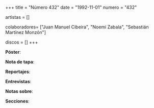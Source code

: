 +++
title = "Número 432"
date = "1992-11-01"
numero = "432"

artistas = []

colaboradores= ["Juan Manuel Cibeira", "Noemí Zabala", "Sebastián Martínez Monzón"]

discos = []
+++

**Póster**: 

**Nota de tapa**: 

**Reportajes**: 

**Entrevistas**: 

**Notas sobre**:

**Secciones**:
